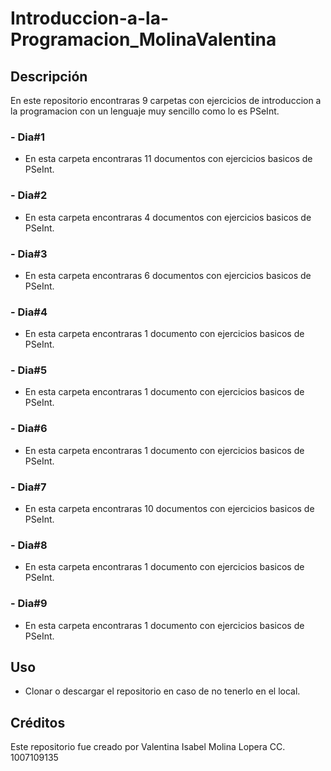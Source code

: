 # Introduccion-a-la-Programacion_MolinaValentina

## Descripción
En este repositorio encontraras 9 carpetas con ejercicios de introduccion a la programacion con un lenguaje muy sencillo como lo es PSeInt.

### - Dia#1
* En esta carpeta encontraras 11 documentos con ejercicios basicos de PSeInt.  
### - Dia#2
* En esta carpeta encontraras 4 documentos con ejercicios basicos de PSeInt. 
### - Dia#3
* En esta carpeta encontraras 6 documentos con ejercicios basicos de PSeInt. 
### - Dia#4
* En esta carpeta encontraras 1 documento con ejercicios basicos de PSeInt. 
### - Dia#5
* En esta carpeta encontraras 1 documento con ejercicios basicos de PSeInt. 
### - Dia#6
* En esta carpeta encontraras 1 documento con ejercicios basicos de PSeInt. 
### - Dia#7
* En esta carpeta encontraras 10 documentos con ejercicios basicos de PSeInt. 
### - Dia#8
* En esta carpeta encontraras 1 documento con ejercicios basicos de PSeInt. 
### - Dia#9
* En esta carpeta encontraras 1 documento con ejercicios basicos de PSeInt. 

## Uso

- Clonar o descargar el repositorio en caso de no tenerlo en el local.

## Créditos
Este repositorio fue creado por Valentina Isabel Molina Lopera CC. 1007109135

